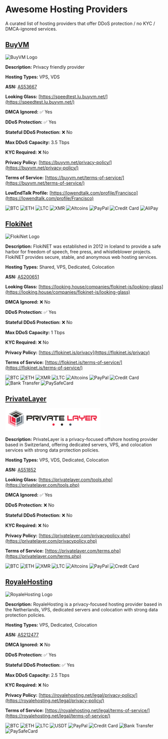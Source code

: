 # Awesome Hosting Providers

A curated list of hosting providers that offer DDoS protection / no KYC / DMCA-ignored services.

## [BuyVM](https://buyvm.net)
<img src="https://buyvm.net/assets/img/header_logo.png" alt="BuyVM Logo" style="max-width:300px;"/>

**Description:** Privacy friendly provider

**Hosting Types:** VPS, VDS

**ASN:** [AS53667](https://bgp.tools/as/53667)

**Looking Glass:** [https://speedtest.lu.buyvm.net/](https://speedtest.lu.buyvm.net/)

**DMCA Ignored:** ✅ Yes

**DDoS Protection:** ✅ Yes

**Stateful DDoS Protection:** ❌ No

**Max DDoS Capacity:** 3.5 Tbps

**KYC Required:** ❌ No

**Privacy Policy:** [https://buyvm.net/privacy-policy/](https://buyvm.net/privacy-policy/)

**Terms of Service:** [https://buyvm.net/terms-of-service/](https://buyvm.net/terms-of-service/)

**LowEndTalk Profile:** [https://lowendtalk.com/profile/Francisco](https://lowendtalk.com/profile/Francisco)

![BTC](https://img.shields.io/badge/BTC-orange?style=flat&logo=bitcoin&logoColor=white) ![ETH](https://img.shields.io/badge/ETH-blue?style=flat&logo=ethereum&logoColor=white) ![LTC](https://img.shields.io/badge/LTC-gray?style=flat&logo=litecoin&logoColor=white) ![XMR](https://img.shields.io/badge/XMR-darkorange?style=flat&logo=monero&logoColor=white) ![Altcoins](https://img.shields.io/badge/Altcoins-gray?style=flat) ![PayPal](https://img.shields.io/badge/PayPal-blue?style=flat&logo=paypal&logoColor=white) ![Credit Card](https://img.shields.io/badge/Credit%20Card-green?style=flat) ![AliPay](https://img.shields.io/badge/AliPay-blue?style=flat&logo=alipay&logoColor=white)

## [FlokiNet](https://flokinet.is/)
<img src="https://flokinet.is/images/floki_logo.svg" alt="FlokiNet Logo" style="max-width:300px;"/>

**Description:** FlokiNET was established in 2012 in Iceland to provide a safe harbor for freedom of speech, free press, and whistleblower projects. FlokiNET provides secure, stable, and anonymous web hosting services.

**Hosting Types:** Shared, VPS, Dedicated, Colocation

**ASN:** [AS200651](https://bgp.tools/as/200651)

**Looking Glass:** [https://looking.house/companies/flokinet-is/looking-glass](https://looking.house/companies/flokinet-is/looking-glass)

**DMCA Ignored:** ❌ No

**DDoS Protection:** ✅ Yes

**Stateful DDoS Protection:** ❌ No

**Max DDoS Capacity:** 1 Tbps

**KYC Required:** ❌ No

**Privacy Policy:** [https://flokinet.is/privacy](https://flokinet.is/privacy)

**Terms of Service:** [https://flokinet.is/terms-of-service/](https://flokinet.is/terms-of-service/)

![BTC](https://img.shields.io/badge/BTC-orange?style=flat&logo=bitcoin&logoColor=white) ![ETH](https://img.shields.io/badge/ETH-blue?style=flat&logo=ethereum&logoColor=white) ![XMR](https://img.shields.io/badge/XMR-darkorange?style=flat&logo=monero&logoColor=white) ![LTC](https://img.shields.io/badge/LTC-gray?style=flat&logo=litecoin&logoColor=white) ![Altcoins](https://img.shields.io/badge/Altcoins-gray?style=flat) ![PayPal](https://img.shields.io/badge/PayPal-blue?style=flat&logo=paypal&logoColor=white) ![Credit Card](https://img.shields.io/badge/Credit%20Card-green?style=flat) ![Bank Transfer](https://img.shields.io/badge/Bank%20Transfer-purple?style=flat&logo=bankofamerica&logoColor=white) ![PaySafeCard](https://img.shields.io/badge/PaySafeCard-blue?style=flat)

## [PrivateLayer](https://privatelayer.com/)
<img src="./logos/privatelayer.png" alt="PrivateLayer Logo" style="max-width:300px;"/>

**Description:** PrivateLayer is a privacy-focused offshore hosting provider based in Switzerland, offering dedicated servers, VPS, and colocation services with strong data protection policies.

**Hosting Types:** VPS, VDS, Dedicated, Colocation

**ASN:** [AS51852](https://bgp.tools/as/51852)

**Looking Glass:** [https://privatelayer.com/tools.php](https://privatelayer.com/tools.php)

**DMCA Ignored:** ✅ Yes

**DDoS Protection:** ❌ No

**Stateful DDoS Protection:** ❌ No

**KYC Required:** ❌ No

**Privacy Policy:** [https://privatelayer.com/privacypolicy.php](https://privatelayer.com/privacypolicy.php)

**Terms of Service:** [https://privatelayer.com/terms.php](https://privatelayer.com/terms.php)

![BTC](https://img.shields.io/badge/BTC-orange?style=flat&logo=bitcoin&logoColor=white) ![ETH](https://img.shields.io/badge/ETH-blue?style=flat&logo=ethereum&logoColor=white) ![XMR](https://img.shields.io/badge/XMR-darkorange?style=flat&logo=monero&logoColor=white) ![LTC](https://img.shields.io/badge/LTC-gray?style=flat&logo=litecoin&logoColor=white) ![Altcoins](https://img.shields.io/badge/Altcoins-gray?style=flat) ![PayPal](https://img.shields.io/badge/PayPal-blue?style=flat&logo=paypal&logoColor=white) ![Credit Card](https://img.shields.io/badge/Credit%20Card-green?style=flat)

## [RoyaleHosting](https://royalehosting.net/)
<img src="https://royalehosting.net/_app/immutable/assets/logo-wide.DCtttkZp.svg" alt="RoyaleHosting Logo" style="max-width:300px;"/>

**Description:** RoyaleHosting is a privacy-focused hosting provider based in the Netherlands, VPS, dedicated servers and colocation with strong data protection policies.

**Hosting Types:** VPS, Dedicated, Colocation

**ASN:** [AS212477](https://bgp.tools/as/212477)

**DMCA Ignored:** ❌ No

**DDoS Protection:** ✅ Yes

**Stateful DDoS Protection:** ✅ Yes

**Max DDoS Capacity:** 2.5 Tbps

**KYC Required:** ❌ No

**Privacy Policy:** [https://royalehosting.net/legal/privacy-policy/](https://royalehosting.net/legal/privacy-policy/)

**Terms of Service:** [https://royalehosting.net/legal/terms-of-service/](https://royalehosting.net/legal/terms-of-service/)

![BTC](https://img.shields.io/badge/BTC-orange?style=flat&logo=bitcoin&logoColor=white) ![ETH](https://img.shields.io/badge/ETH-blue?style=flat&logo=ethereum&logoColor=white) ![LTC](https://img.shields.io/badge/LTC-gray?style=flat&logo=litecoin&logoColor=white) ![USDT](https://img.shields.io/badge/USDT-green?style=flat&logo=tether&logoColor=white) ![PayPal](https://img.shields.io/badge/PayPal-blue?style=flat&logo=paypal&logoColor=white) ![Credit Card](https://img.shields.io/badge/Credit%20Card-green?style=flat) ![Bank Transfer](https://img.shields.io/badge/Bank%20Transfer-purple?style=flat&logo=bankofamerica&logoColor=white) ![PaySafeCard](https://img.shields.io/badge/PaySafeCard-blue?style=flat)

